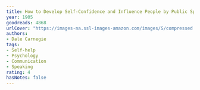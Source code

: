 ```yaml
---
title: How to Develop Self-Confidence and Influence People by Public Speaking
year: 1905
goodreads: 4868
urlCover: "https://images-na.ssl-images-amazon.com/images/S/compressed.photo.goodreads.com/books/1317743066i/4868.jpg"
authors:
- Dale Carnegie
tags:
- Self-help
- Psychology
- Communication
- Speaking
rating: 4
hasNotes: false
---
```

